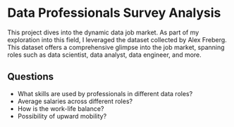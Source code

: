 
# Data Professionals Survey Analysis

This project dives into the dynamic data job market. As part of my exploration into this field, I leveraged the dataset collected by Alex Freberg. This dataset offers a comprehensive glimpse into the job market, spanning roles such as data scientist, data analyst, data engineer, and more.

## Questions
- What skills are used by professionals in different data roles?
- Average salaries across different roles?
- How is the work-life balance?
- Possibility of upward mobility?

